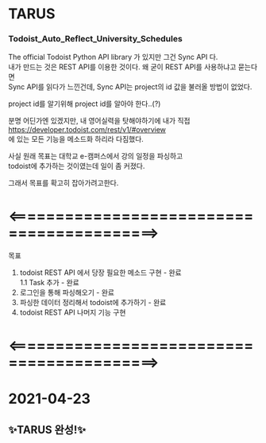 # TARUS
### Todoist_Auto_Reflect_University_Schedules

The official Todoist Python API library 가 있지만 그건 Sync API 다.<br>
내가 만드는 것은 REST API를 이용한 것이다.
왜 굳이 REST API를 사용하냐고 묻는다면<br>
Sync API를 읽다가 느낀건데, Sync API는 project의 id 값을 불러올 방법이 없었다.<p>
project id를 알기위해 project id를 알아야 한다..(?)</p>

분명 어딘가엔 있겠지만, 내 영어실력을 탓해야하기에
내가 직접 <br>
https://developer.todoist.com/rest/v1/#overview <br>
에 있는 모든 기능을 메소드화 하리라 다짐했다.

사실 원래 목표는 대학교 e-캠퍼스에서 강의 일정을 파싱하고<br>
todoist에 추가하는 것이였는데 일이 좀 커졌다.<p>
그래서 목표를 확고히 잡아가려고한다.</p>
# <==========================================>
목표
1. todoist REST API 에서 당장 필요한 메소드 구현 - 완료<br>
 1.1 Task 추가 - 완료
2. 로그인을 통해 파싱해오기 - 완료
3. 파싱한 데이터 정리해서 todoist에 추가하기 - 완료
4. todoist REST API 나머지 기능 구현 

# <==========================================>

# 2021-04-23 
## ✨TARUS  완성!✨
